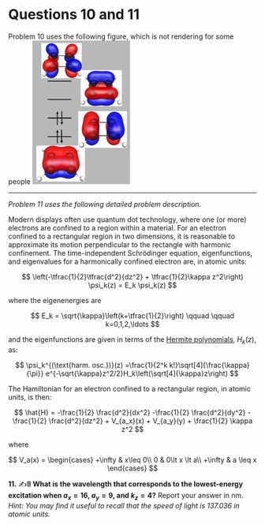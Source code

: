 # Questions 10 and 11
Problem 10 uses the following figure, which is not rendering for some people
![image](../linkedFiles/butadiene.png)

----
*Problem 11 uses the following detailed problem description.*

Modern displays often use quantum dot technology, where one (or more) electrons are confined to a region within a material. For an electron confined to a rectangular region in two dimensions, it is reasonable to approximate its motion perpendicular to the rectangle with harmonic confinement. The time-independent Schr&ouml;dinger equation, eigenfunctions, and eigenvalues for a harmonically confined electron are, in atomic units:

$$
\left(-\tfrac{1}{2}\tfrac{d^2}{dz^2} + \tfrac{1}{2}\kappa z^2\right) \psi_k(z) = E_k \psi_k(z)
$$

where the eigenenergies are

$$
E_k = \sqrt{\kappa}\left(k+\tfrac{1}{2}\right) \qquad \qquad k=0,1,2,\ldots
$$

and the eigenfunctions are given in terms of the [Hermite polynomials](https://en.wikipedia.org/wiki/Hermite_polynomials), $H_k(z)$, as:

$$
\psi_k^{(\text{harm. osc.})}(z) =\frac{1}{2^k k!}\sqrt[4]{\frac{\kappa}{\pi}}
e^{-\sqrt{\kappa}z^2/2}H_k\left(\sqrt[4]{\kappa}z\right)
$$

The Hamiltonian for an electron confined to a rectangular region, in atomic units, is then:

$$
\hat{H} = -\frac{1}{2} \frac{d^2}{dx^2} -\frac{1}{2} \frac{d^2}{dy^2} -\frac{1}{2} \frac{d^2}{dz^2} + V_{a_x}(x) + V_{a_y}(y) + \frac{1}{2} \kappa z^2
$$

where

$$
V_a(x) = 
\begin{cases}
    +\infty & x\leq 0\\
    0       & 0\lt x \lt a\\
    +\infty & a \leq x
\end{cases}
$$

**11.** &#x270d;&#xfe0f;&#x1F5A9; **What is the wavelength that corresponds to the lowest-energy excitation when $a_x = 16$, $a_y = 9$, and $k_z = 4$?** Report your answer in nm. *Hint: You may find it useful to recall that the speed of light is 137.036 in atomic units.*
